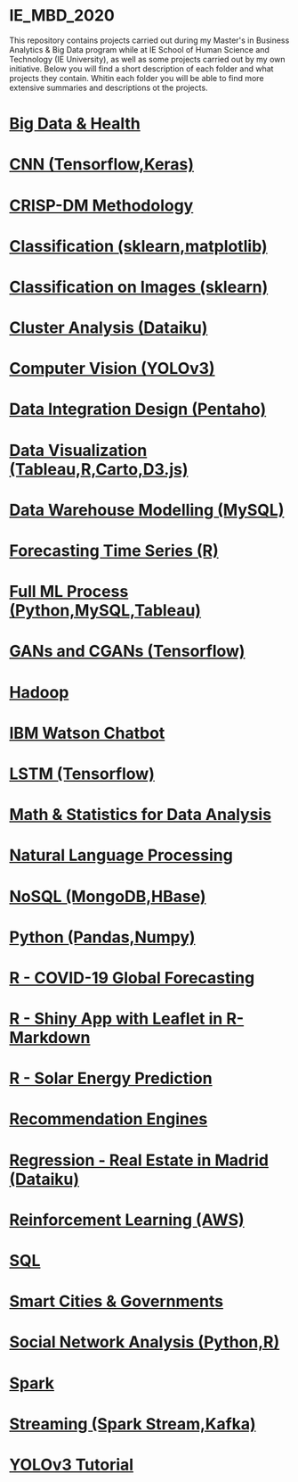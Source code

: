 # IE_MBD_2020
This repository contains projects carried out during my Master's in Business Analytics & Big Data program while at IE School of Human Science and Technology (IE University), as well as some projects carried out by my own initiative. Below you will find a short description of each folder and what projects they contain. Whitin each folder you will be able to find more extensive summaries and descriptions ot the projects.

# [Big Data & Health]()

# [CNN (Tensorflow,Keras)]()

# [CRISP-DM Methodology]()

# [Classification (sklearn,matplotlib)]()

# [Classification on Images (sklearn)]()

# [Cluster Analysis (Dataiku)]()

# [Computer Vision (YOLOv3)]()

# [Data Integration Design (Pentaho)]()

# [Data Visualization (Tableau,R,Carto,D3.js)]()

# [Data Warehouse Modelling (MySQL)]()

# [Forecasting Time Series (R)]()

# [Full ML Process (Python,MySQL,Tableau)]()

# [GANs and CGANs (Tensorflow)]()

# [Hadoop]()

# [IBM Watson Chatbot]()

# [LSTM (Tensorflow)]()

# [Math & Statistics for Data Analysis]()

# [Natural Language Processing]()

# [NoSQL (MongoDB,HBase)]()

# [Python (Pandas,Numpy)]()

# [R - COVID-19 Global Forecasting]()

# [R - Shiny App with Leaflet in R-Markdown]()

# [R - Solar Energy Prediction]()

# [Recommendation Engines]()

# [Regression - Real Estate in Madrid (Dataiku)]()

# [Reinforcement Learning (AWS)]()

# [SQL]()

# [Smart Cities & Governments]()

# [Social Network Analysis (Python,R)]()

# [Spark]()

# [Streaming (Spark Stream,Kafka)]()

# [YOLOv3 Tutorial]()
